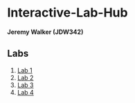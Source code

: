 # Interactive-Lab-Hub

__**Jeremy Walker (JDW342)**__


## Labs

1. [Lab 1](https://github.com/jwalker34/Interactive-Lab-Hub/blob/master/Lab_1/README.pdf)
2. [Lab 2](https://github.com/jwalker34/Interactive-Lab-Hub/blob/master/Lab_2/README.md)
3. [Lab 3](https://github.com/jwalker34/Interactive-Lab-Hub/blob/master/Lab_3/README.md)
4. [Lab 4](https://github.com/jwalker34/Interactive-Lab-Hub/blob/master/Lab_4/README.md)



